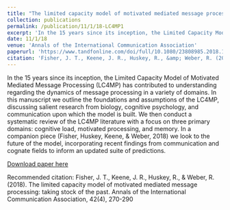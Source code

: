 ```yaml
---
title: "The limited capacity model of motivated mediated message processing: taking stock of the past"
collection: publications
permalink: /publication/11/1/18-LC4MP1
excerpt: 'In the 15 years since its inception, the Limited Capacity Model of Motivated Mediated Message Processing (LC4MP) has contributed to understanding regarding the dynamics of message processing in a variety of domains. In this manuscript we outline the foundations and assumptions of the LC4MP, discussing salient research from biology, cognitive psychology, and communication upon which the model is built. We then conduct a systematic review of the LC4MP literature with a focus on three primary domains: cognitive load, motivated processing, and memory. In a companion piece (Fisher, Huskey, Keene, &amp; Weber, 2018) we look to the future of the model, incorporating recent findings from communication and cognate fields to inform an updated suite of predictions.'
date: 11/1/18
venue: 'Annals of the International Communication Association'
paperurl: 'https://www.tandfonline.com/doi/full/10.1080/23808985.2018.1534552'
citation: 'Fisher, J. T., Keene, J. R., Huskey, R., &amp; Weber, R. (2018). The limited capacity model of motivated mediated message processing: taking stock of the past. Annals of the International Communication Association, 42(4), 270-290'
---
```

In the 15 years since its inception, the Limited Capacity Model of Motivated Mediated Message Processing (LC4MP) has contributed to understanding regarding the dynamics of message processing in a variety of domains. In this manuscript we outline the foundations and assumptions of the LC4MP, discussing salient research from biology, cognitive psychology, and communication upon which the model is built. We then conduct a systematic review of the LC4MP literature with a focus on three primary domains: cognitive load, motivated processing, and memory. In a companion piece (Fisher, Huskey, Keene, &amp; Weber, 2018) we look to the future of the model, incorporating recent findings from communication and cognate fields to inform an updated suite of predictions.

[Download paper here](https://www.tandfonline.com/doi/full/10.1080/23808985.2018.1534552)

Recommended citation: Fisher, J. T., Keene, J. R., Huskey, R., & Weber, R. (2018). The limited capacity model of motivated mediated message processing: taking stock of the past. Annals of the International Communication Association, 42(4), 270-290